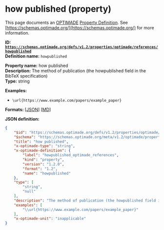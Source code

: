 # how published (property)

This page documents an [OPTIMADE](https://www.optimade.org/) [Property Definition](https://schemas.optimade.org/#definitions). See [https://schemas.optimade.org/](https://schemas.optimade.org/) for more information.

**ID: [`https://schemas.optimade.org/defs/v1.2/properties/optimade/references/howpublished`](https://schemas.optimade.org/defs/v1.2/properties/optimade/references/howpublished.md)**  
**Definition name:** `howpublished`

**Property name:** how published  
**Description:** The method of publication (the howpublished field in the BibTeX specification)  
**Type:** string  



**Examples:**

- `\url{https://www.example.com/papers/example_paper}`

**Formats:** [[JSON](howpublished.json)] [[MD](howpublished.md)]

**JSON definition:**

``` json
{
    "$id": "https://schemas.optimade.org/defs/v1.2/properties/optimade/references/howpublished",
    "$schema": "https://schemas.optimade.org/meta/v1.2/optimade/property_definition.json",
    "title": "how published",
    "x-optimade-type": "string",
    "x-optimade-definition": {
        "label": "howpublished_optimade_references",
        "kind": "property",
        "version": "1.2.0",
        "format": "1.2",
        "name": "howpublished"
    },
    "type": [
        "string",
        "null"
    ],
    "description": "The method of publication (the howpublished field in the BibTeX specification)",
    "examples": [
        "\\url{https://www.example.com/papers/example_paper}"
    ],
    "x-optimade-unit": "inapplicable"
}
```